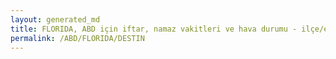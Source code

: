 ```yaml
---
layout: generated_md
title: FLORIDA, ABD için iftar, namaz vakitleri ve hava durumu - ilçe/eyalet seç
permalink: /ABD/FLORIDA/DESTIN
---
```


<script type="text/javascript">
  var country = ABD;
  var city = FLORIDA;
  var state = DESTIN;
  var lat = 72;
  var lon = 21;
</script>
